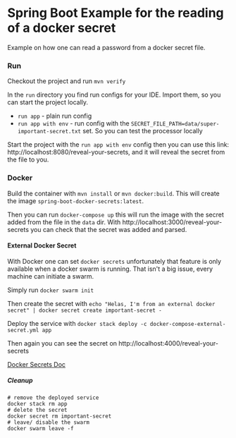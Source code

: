 # Spring Boot Example for the reading of a docker secret

Example on how one can read a password from a docker secret file.

### Run

Checkout the project and run ``mvn verify``

In the ``run`` directory you find run configs for your IDE. Import them, so you can start the project locally.
- `run app` - plain run config
- `run app with env` - run config with the ``SECRET_FILE_PATH=data/super-important-secret.txt`` set. So you can test the processor locally

Start the project with the `run app with env` config then you can use this link: http://localhost:8080/reveal-your-secrets,
and it will reveal the secret from the file to you. 

### Docker

Build the container with `mvn install` or `mvn docker:build`. This will create the image `spring-boot-docker-secrets:latest`.

Then you can run `docker-compose up` this will run the image with the secret added from the file in the `data` dir. 
With http://localhost:3000/reveal-your-secrets you can check that the secret was added and parsed.

#### External Docker Secret

With Docker one can set `docker secrets` unfortunately that feature is only available when a docker swarm is running. 
That isn't a big issue, every machine can initiate a swarm.

Simply run `docker swarm init`

Then create the secret with `echo "Helas, I'm from an external docker secret" | docker secret create important-secret -`

Deploy the service with `docker stack deploy -c docker-compose-external-secret.yml app`

Then again you can see the secret on http://localhost:4000/reveal-your-secrets

[Docker Secrets Doc](https://docs.docker.com/engine/swarm/secrets/)

##### Cleanup

```
# remove the deployed service
docker stack rm app
# delete the secret
docker secret rm important-secret
# leave/ disable the swarm
docker swarm leave -f
```


